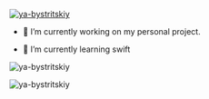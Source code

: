 
<p align="left"> <a href="https://github.com/ryo-ma/github-profile-trophy"><img src="https://github-profile-trophy.vercel.app/?username=ya-bystritskiy&theme=onedark" alt="ya-bystritskiy" /></a> </p>

- 🔭 I’m currently working on my personal project.

- 🌱 I’m currently learning swift 


<p><img align="center" src="https://github-readme-stats.vercel.app/api/top-langs?username=ya-bystritskiy&show_icons=true&theme=dark&locale=en&layout=compact" alt="ya-bystritskiy" /></p>

<p><img align="center" src="https://github-readme-streak-stats.herokuapp.com/?user=ya-bystritskiy&theme=dark" alt="ya-bystritskiy" /></p>


